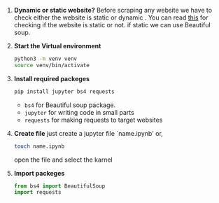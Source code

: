 1. **Dynamic or static website?**
    Before scraping any website we have to check either the website is static or dynamic . You can read [this](https://medium.com/@mamun700263/how-to-identify-if-a-website-is-dynamic-or-static-b87b0383c1ff) for checking if the website is static or not. if static we can use Beautiful soup.

2. **Start the Virtual environment**
    ```bash 
    python3 -m venv venv
    source venv/bin/activate
    ```
3. **Install required packeges**
    ```bash 
    pip install jupyter bs4 requests
    ```
    - `bs4` for Beautiful soup package.
    - `jupyter` for writing code in small parts
    - `requests` for making requests to target websites
4. **Create file**
    just create a jupyter file `name.ipynb'
    or,
    ```bash
    touch name.ipynb
    ```
    open the file and select the karnel

5. **Import packeges**
    ```python
    from bs4 import BeautifulSoup 
    import requests
    ```
    




